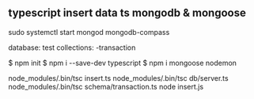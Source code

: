 ## typescript insert data ts mongodb & mongoose
sudo systemctl start mongod
mongodb-compass

database: test
collections:
-transaction

$ npm init
$ npm i --save-dev typescript
$ npm i mongoose nodemon

node_modules/.bin/tsc insert.ts
node_modules/.bin/tsc db/server.ts
node_modules/.bin/tsc schema/transaction.ts
node insert.js